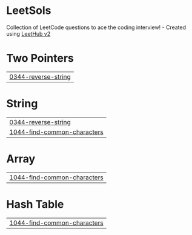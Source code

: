 # LeetSols
Collection of LeetCode questions to ace the coding interview! - Created using [LeetHub v2](https://github.com/arunbhardwaj/LeetHub-2.0)


# Two Pointers
|  |
| ------- |
| [0344-reverse-string](https://github.com/AkifSivas58/LeetSols/tree/master/0344-reverse-string) |
# String
|  |
| ------- |
| [0344-reverse-string](https://github.com/AkifSivas58/LeetSols/tree/master/0344-reverse-string) |
| [1044-find-common-characters](https://github.com/AkifSivas58/LeetSols/tree/master/1044-find-common-characters) |
# Array
|  |
| ------- |
| [1044-find-common-characters](https://github.com/AkifSivas58/LeetSols/tree/master/1044-find-common-characters) |
# Hash Table
|  |
| ------- |
| [1044-find-common-characters](https://github.com/AkifSivas58/LeetSols/tree/master/1044-find-common-characters) |